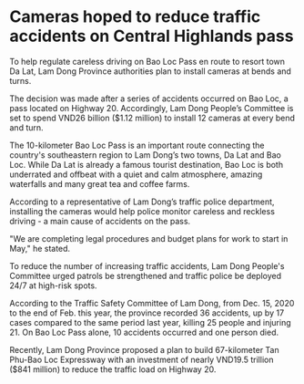 # Cameras hoped to reduce traffic accidents on Central Highlands pass

To help regulate careless driving on Bao Loc Pass en route to resort town Da Lat, Lam Dong Province authorities plan to install cameras at bends and turns.

The decision was made after a series of accidents occurred on Bao Loc, a pass located on Highway 20. Accordingly, Lam Dong People’s Committee is set to spend VND26 billion ($1.12 million) to install 12 cameras at every bend and turn.

The 10-kilometer Bao Loc Pass is an important route connecting the country's southeastern region to Lam Dong’s two towns, Da Lat and Bao Loc. While Da Lat is already a famous tourist destination, Bao Loc is both underrated and offbeat with a quiet and calm atmosphere, amazing waterfalls and many great tea and coffee farms.

According to a representative of Lam Dong’s traffic police department, installing the cameras would help police monitor careless and reckless driving - a main cause of accidents on the pass.

"We are completing legal procedures and budget plans for work to start in May," he stated.

To reduce the number of increasing traffic accidents, Lam Dong People's Committee urged patrols be strengthened and traffic police be deployed 24/7 at high-risk spots.

According to the Traffic Safety Committee of Lam Dong, from Dec. 15, 2020 to the end of Feb. this year, the province recorded 36 accidents, up by 17 cases compared to the same period last year, killing 25 people and injuring 21. On Bao Loc Pass alone, 10 accidents occurred and one person died.

Recently, Lam Dong Province proposed a plan to build 67-kilometer Tan Phu-Bao Loc Expressway with an investment of nearly VND19.5 trillion ($841 million) to reduce the traffic load on Highway 20.
